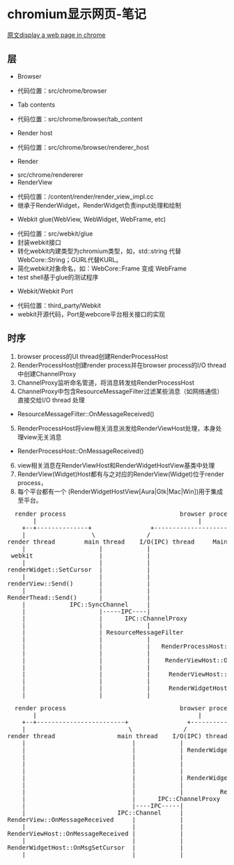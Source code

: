 chromium显示网页-笔记
========================
[原文display a web page in chrome](http://dev.chromium.org/developers/design-documents/displaying-a-web-page-in-chrome)
## 层 ##
* Browser
 + 代码位置：src/chrome/browser
* Tab contents
 + 代码位置：src/chrome/browser/tab_content
* Render host
 + 代码位置：src/chrome/browser/renderer_host
* Render
 + src/chrome/rendererer
 + RenderView
  - 代码位置：/content/render/render_view_impl.cc
  - 继承于RenderWidget，RenderWidget负责input处理和绘制
* Webkit glue(WebView, WebWidget, WebFrame, etc)
 + 代码位置：src/webkit/glue
 + 封装webkit接口
 + 转化webkit内建类型为chromium类型，如，std::string 代替 WebCore::String；GURL代替KURL。
 + 简化webkit对象命名，如：WebCore::Frame 变成 WebFrame
 + test shell基于glue的测试程序
* Webkit/Webkit Port
 + 代码位置：third_party/Webkit
 + webkit开源代码，Port是webcore平台相关接口的实现
## 时序 ##
1. browser process的UI thread创建RenderProcessHost
2. RenderProcessHost创建render process并在browser process的I/O thread中创建ChannelProxy
3. ChannelProxy监听命名管道，将消息转发给RenderProcessHost
4. ChannelProxy中包含ResourceMessageFilter过滤某些消息（如网络通信）直接交给I/O thread 处理
 - ResourceMessageFilter::OnMessageReceived()
5. RenderProcessHost将view相关消息派发给RenderViewHost处理，本身处理view无关消息
 - RenderProcessHost::OnMessageReceived()
6. view相关消息在RenderViewHost和RenderWidgetHostView基类中处理
7. RenderView(Widget)Host都有与之对应的RenderView(Widget)位于render process，
8. 每个平台都有一个 (RenderWidgetHostView[Aura|Gtk|Mac|Win])用于集成至平台。
<pre data-language="csharp">
  render process                               browser process
       |                                            |
    +--+--------------+                +---------------------+
    |                  \              /                       \
render thread        main thread    I/O(IPC) thread     Main browser(UI) thread
    |                    |            |                         |
 webkit                  |            |                         |
    |                    |            |                         |
renderWidget::SetCursor  |            |                         |
    |                    |            |                         |
renderView::Send()       |            |                         |
    |                    |            |                         |
RenderThead::Send()      |            |                         |
    |            IPC::SyncChannel     |                         |
    |                    |-----IPC----|                         |
    |                    |      IPC::ChannelProxy               |
    |                    |            |                         |
    |                    | ResourceMessageFilter                |
    |                    |            |                         |
    |                    |            |   RenderProcessHost::OnMessageReceived
    |                    |            |                         |
    |                    |            |    RenderViewHost::OnMessageReceived
    |                    |            |                         |
    |                    |            |     RenderViewHost::OnMessageReceived
    |                    |            |                         |
    |                    |            |     RenderWidgetHost::OnMsgSetCursor 
    |                    |            |                         |
</pre>
<pre data-language="csharp">
  render process                               browser process
       |                                            |
    +--+------------------------+                +---------------------+
    |                            \              /                       \
render thread                 main thread    I/O(IPC) thread     Main browser(UI) thread
    |                             |            |                         |
    |                             |            | RenderWidgetHost:ForwardMouseEventToRenderer
    |                             |            |                         |
    |                             |            |                   WebMouseEvent 
    |                             |            |                         |
    |                             |            | RenderWidgetHost::ForwardInputEvent
    |                             |            |                         |
    |                             |            |          RenderWidgetHost::Send
    |                             |      IPC::ChannelProxy               |
    |                             |----IPC-----|                         |
    |                         IPC::Channel     |                         |
RenderView::OnMessageReceived     |            |                         |
    |                             |            |                         |
RenderViewHost::OnMessageReceived |            |                         |
    |                             |            |                         |
RenderWidgetHost::OnMsgSetCursor  |            |                         |
    |                             |            |                         |
</pre>
